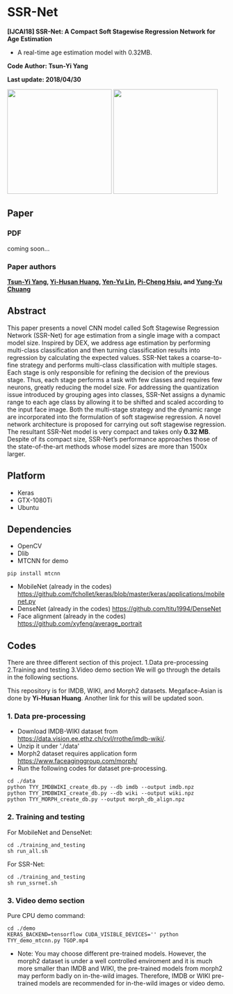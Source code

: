 # SSR-Net
**[IJCAI18] SSR-Net: A Compact Soft Stagewise Regression Network for Age Estimation**
+ A real-time age estimation model with 0.32MB.

**Code Author: Tsun-Yi Yang**

**Last update: 2018/04/30**

<img src="https://github.com/shamangary/SSR-Net/blob/master/demo/TGOP_tvbs.png" height="240"/> <img src="https://github.com/shamangary/SSR-Net/blob/master/demo/the_flash_cast.png" height="240"/>

## Paper

### PDF
coming soon...

### Paper authors
**[Tsun-Yi Yang](http://shamangary.logdown.com/), [Yi-Husan Huang](https://github.com/b02901145), [Yen-Yu Lin](https://www.citi.sinica.edu.tw/pages/yylin/index_zh.html), [Pi-Cheng Hsiu](https://www.citi.sinica.edu.tw/pages/pchsiu/index_en.html), and [Yung-Yu Chuang](https://www.csie.ntu.edu.tw/~cyy/)**

## Abstract
This paper presents a novel CNN model called Soft Stagewise Regression Network (SSR-Net) for age estimation from a single image with a compact model size. Inspired by DEX, we address age estimation by performing multi-class classification and then turning classification results into regression by calculating the expected values. SSR-Net takes a coarse-to-fine strategy and performs multi-class classification with multiple stages. Each stage is only responsible for refining the decision of the previous stage. Thus, each stage performs a task with few classes and requires few neurons, greatly reducing the model size. For addressing the quantization issue introduced by grouping ages into classes, SSR-Net assigns a dynamic range to each age class by allowing it to be shifted and scaled according to the input face image. Both the multi-stage strategy and the dynamic range are incorporated into the formulation of soft stagewise regression. A novel network architecture is proposed for carrying out soft stagewise regression. The resultant SSR-Net model is very compact and takes only **0.32 MB**. Despite of its compact size, SSR-Net’s performance approaches those of the state-of-the-art methods whose model sizes are more than 1500x larger.

## Platform
+ Keras
+ GTX-1080Ti
+ Ubuntu

## Dependencies
+ OpenCV
+ Dlib
+ MTCNN for demo
```
pip install mtcnn
```
+ MobileNet (already in the codes)
https://github.com/fchollet/keras/blob/master/keras/applications/mobilenet.py
+ DenseNet (already in the codes)
https://github.com/titu1994/DenseNet
+ Face alignment (already in the codes)
https://github.com/xyfeng/average_portrait

## Codes

There are three different section of this project.
1.Data pre-processing
2.Training and testing
3.Video demo section
We will go through the details in the following sections.

This repository is for IMDB, WIKI, and Morph2 datasets. Megaface-Asian is done by **Yi-Husan Huang**. Another link for this will be updated soon.


### 1. Data pre-processing
+ Download IMDB-WIKI dataset from https://data.vision.ee.ethz.ch/cvl/rrothe/imdb-wiki/.
+ Unzip it under './data'
+ Morph2 dataset requires application form https://www.faceaginggroup.com/morph/
+ Run the following codes for dataset pre-processing.
```
cd ./data
python TYY_IMDBWIKI_create_db.py --db imdb --output imdb.npz
python TYY_IMDBWIKI_create_db.py --db wiki --output wiki.npz
python TYY_MORPH_create_db.py --output morph_db_align.npz
```

### 2. Training and testing
For MobileNet and DenseNet:
```
cd ./training_and_testing
sh run_all.sh
```
For SSR-Net:
```
cd ./training_and_testing
sh run_ssrnet.sh
```
### 3. Video demo section
Pure CPU demo command:
```
cd ./demo
KERAS_BACKEND=tensorflow CUDA_VISIBLE_DEVICES='' python TYY_demo_mtcnn.py TGOP.mp4
```
+ Note: You may choose different pre-trained models. However, the morph2 dataset is under a well controlled enviroment and it is much more smaller than IMDB and WIKI, the pre-trained models from morph2 may perform badly on in-the-wild images. Therefore, IMDB or WIKI pre-trained models are recommended for in-the-wild images or video demo.
